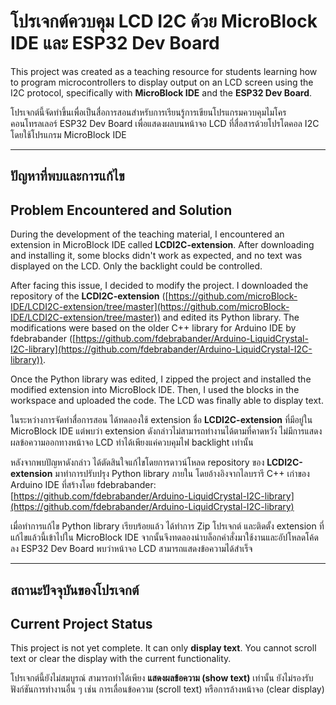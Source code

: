 # โปรเจกต์ควบคุม LCD I2C ด้วย MicroBlock IDE และ ESP32 Dev Board

This project was created as a teaching resource for students learning how to program microcontrollers to display output on an LCD screen using the I2C protocol, specifically with **MicroBlock IDE** and the **ESP32 Dev Board**.

โปรเจกต์นี้จัดทำขึ้นเพื่อเป็นสื่อการสอนสำหรับการเรียนรู้การเขียนโปรแกรมควบคุมไมโครคอนโทรลเลอร์ ESP32 Dev Board เพื่อแสดงผลบนหน้าจอ LCD ที่สื่อสารด้วยโปรโตคอล I2C โดยใช้โปรแกรม MicroBlock IDE

---

## ปัญหาที่พบและการแก้ไข
## Problem Encountered and Solution

During the development of the teaching material, I encountered an extension in MicroBlock IDE called **LCDI2C-extension**. After downloading and installing it, some blocks didn't work as expected, and no text was displayed on the LCD. Only the backlight could be controlled.

After facing this issue, I decided to modify the project. I downloaded the repository of the **LCDI2C-extension** ([https://github.com/microBlock-IDE/LCDI2C-extension/tree/master](https://github.com/microBlock-IDE/LCDI2C-extension/tree/master)) and edited its Python library. The modifications were based on the older C++ library for Arduino IDE by fdebrabander ([https://github.com/fdebrabander/Arduino-LiquidCrystal-I2C-library](https://github.com/fdebrabander/Arduino-LiquidCrystal-I2C-library)).

Once the Python library was edited, I zipped the project and installed the modified extension into MicroBlock IDE. Then, I used the blocks in the workspace and uploaded the code. The LCD was finally able to display text.

ในระหว่างการจัดทำสื่อการสอน ได้ทดลองใช้ extension ชื่อ **LCDI2C-extension** ที่มีอยู่ใน MicroBlock IDE แต่พบว่า extension ดังกล่าวไม่สามารถทำงานได้ตามที่คาดหวัง ไม่มีการแสดงผลข้อความออกทางหน้าจอ LCD ทำได้เพียงแค่ควบคุมไฟ backlight เท่านั้น

หลังจากพบปัญหาดังกล่าว ได้ตัดสินใจแก้ไขโดยการดาวน์โหลด repository ของ **LCDI2C-extension** มาทำการปรับปรุง Python library ภายใน โดยอ้างอิงจากไลบรารี C++ เก่าของ Arduino IDE ที่สร้างโดย fdebrabander: [https://github.com/fdebrabander/Arduino-LiquidCrystal-I2C-library](https://github.com/fdebrabander/Arduino-LiquidCrystal-I2C-library)

เมื่อทำการแก้ไข Python library เรียบร้อยแล้ว ได้ทำการ Zip โปรเจกต์ และติดตั้ง extension ที่แก้ไขแล้วนี้เข้าไปใน MicroBlock IDE จากนั้นจึงทดลองนำบล็อกคำสั่งมาใช้งานและอัปโหลดโค้ดลง ESP32 Dev Board พบว่าหน้าจอ LCD สามารถแสดงข้อความได้สำเร็จ

---

## สถานะปัจจุบันของโปรเจกต์
## Current Project Status

This project is not yet complete. It can only **display text**. You cannot scroll text or clear the display with the current functionality.

โปรเจกต์นี้ยังไม่สมบูรณ์ สามารถทำได้เพียง **แสดงผลข้อความ (show text)** เท่านั้น ยังไม่รองรับฟังก์ชันการทำงานอื่น ๆ เช่น การเลื่อนข้อความ (scroll text) หรือการล้างหน้าจอ (clear display)
